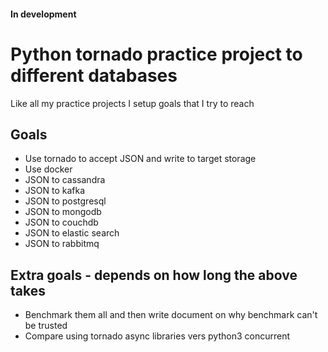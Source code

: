 #### In development

# Python tornado practice project to different databases

Like all my practice projects I setup goals that I try to reach

## Goals
* Use tornado to accept JSON and write to target storage
* Use docker
* JSON to cassandra
* JSON to kafka
* JSON to postgresql
* JSON to mongodb
* JSON to couchdb
* JSON to elastic search
* JSON to rabbitmq


## Extra goals - depends on how long the above takes
* Benchmark them all and then write document on why benchmark can't be trusted
* Compare using tornado async libraries vers python3 concurrent






